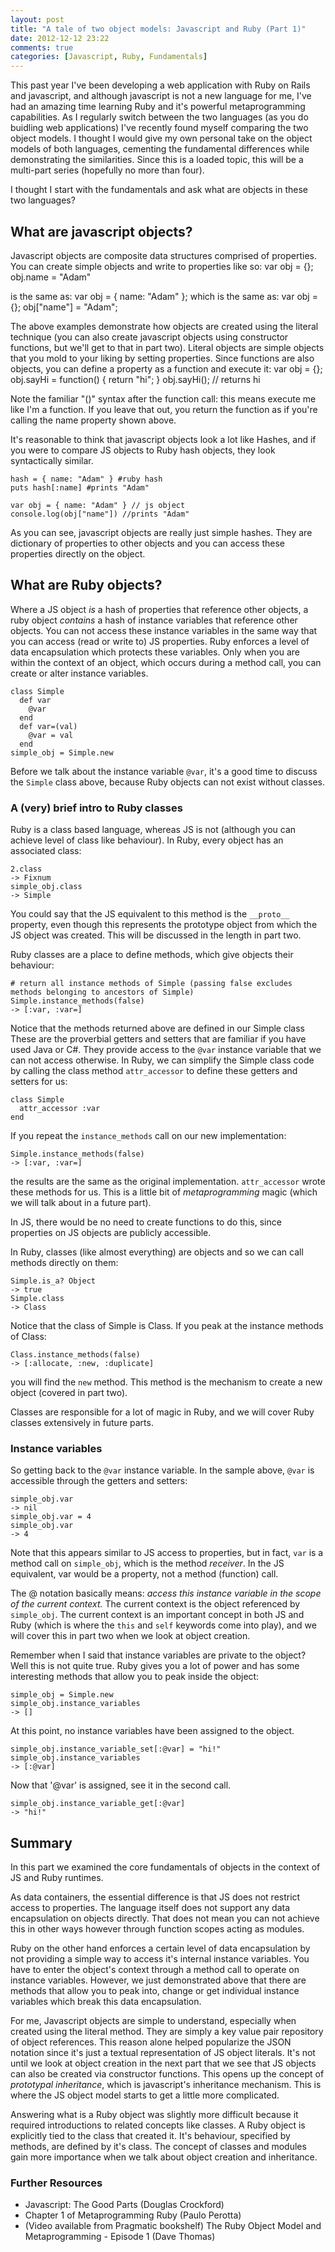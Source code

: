 ```yaml
---
layout: post
title: "A tale of two object models: Javascript and Ruby (Part 1)"
date: 2012-12-12 23:22
comments: true
categories: [Javascript, Ruby, Fundamentals]
---
```


This past year I've been developing a web application with Ruby on Rails and javascript, and although javascript
is not a new language for me, I've had an amazing time learning Ruby and it's powerful metaprogramming capabilities.
As I regularly switch between the two languages (as you do buidling web applications) I've recently found myself comparing the two
object models. I thought I would give my own personal take on the object models of
both languages, cementing the fundamental differences while demonstrating the similarities. Since this is a loaded topic, this will be a multi-part
series (hopefully no more than four).

I thought I start with the fundamentals and ask what are objects in these two languages?

## What are javascript objects?
Javascript objects are composite data structures comprised of properties.
You can create simple objects and write to properties like so:
    var obj = {};
    obj.name = "Adam"

is the same as:
    var obj = {
      name: "Adam"
    };
which is the same as:
    var obj = {};
    obj["name"] = "Adam";

The above examples demonstrate how objects are created using the literal technique (you can also create javascript objects using constructor functions, but we'll get to that in part two).
Literal objects are simple objects that you mold to your liking by setting properties. Since functions are also objects, you can define a property as a function
and execute it:
    var obj = {};
    obj.sayHi = function() {
      return "hi";
    }
    obj.sayHi(); // returns hi

Note the familiar "()" syntax after the function call: this means execute me like I'm a function. If you leave that out, you return the function
as if you're calling the name property shown above.

It's reasonable to think that javascript objects look a lot like Hashes, and if you were to compare JS objects to Ruby hash objects, they look syntactically similar.

    hash = { name: "Adam" } #ruby hash
    puts hash[:name] #prints "Adam"

    var obj = { name: "Adam" } // js object
    console.log(obj["name"]) //prints "Adam"

As you can see, javascript objects are really just simple hashes. They are dictionary of properties to other objects and you can access these properties directly on the object.

## What are Ruby objects?
Where a JS object *is* a hash of properties that reference other objects, a ruby object *contains* a hash of instance variables that reference other objects. You can not access these
instance variables in the same way that you can access (read or write to) JS properties. Ruby enforces a level of data encapsulation which protects these variables.
Only when you are within the context of an object, which occurs during a method call, you can create or alter instance variables.

    class Simple
      def var
        @var
      end
      def var=(val)
        @var = val
      end
    simple_obj = Simple.new

Before we talk about the instance variable `@var`, it's a good time to discuss the `Simple` class above, because Ruby objects can not exist without classes.

### A (very) brief intro to Ruby classes
Ruby is a class based language, whereas JS is not (although you can achieve level of class like behaviour). In Ruby, every object has an associated class:

    2.class
    -> Fixnum
    simple_obj.class
    -> Simple

You could say that the JS equivalent to this method is the `__proto__` property, even though this represents the prototype object from which the JS object was created.
This will be discussed in the length in part two.

Ruby classes are a place to define methods, which give objects their behaviour:

    # return all instance methods of Simple (passing false excludes methods belonging to ancestors of Simple)
    Simple.instance_methods(false)
    -> [:var, :var=]

Notice that the methods returned above are defined in our Simple class  These are the proverbial getters and setters that are familiar if you have used Java or C#. They provide
access to the `@var` instance variable that we can not access otherwise. In Ruby, we can simplify the Simple class code by calling the class method `attr_accessor` to define these 
getters and setters for us:

    class Simple
      attr_accessor :var
    end

If you repeat the `instance_methods` call on our new implementation:

    Simple.instance_methods(false)
    -> [:var, :var=]

the results are the same as the original implementation. `attr_accessor` wrote these methods for us. This is a little bit of *metaprogramming* magic (which we will talk about in a future part).

In JS, there would be no need to create functions to do this, since properties on JS objects are publicly accessible.

In Ruby, classes (like almost everything) are objects and so we can call methods directly on them:

    Simple.is_a? Object
    -> true
    Simple.class
    -> Class

Notice that the class of Simple is Class. If you peak at the instance methods of Class:

    Class.instance_methods(false)
    -> [:allocate, :new, :duplicate]

you will find the `new` method. This method is the mechanism to create a new object (covered in part two).

Classes are responsible for a lot of magic in Ruby, and we will cover Ruby classes extensively in future parts.

### Instance variables
So getting back to the `@var` instance variable. In the sample above, `@var` is accessible through the getters and setters:

    simple_obj.var
    -> nil
    simple_obj.var = 4
    simple_obj.var
    -> 4

Note that this appears similar to JS access to properties, but in fact, `var` is a method call on `simple_obj`, which is the method *receiver*. In the JS equivalent, var would be a property, not a method (function) call.

The @ notation basically means: *access this instance variable in the scope of the current context.*
The current context is the object referenced by `simple_obj`. The current context is an important concept in both JS and Ruby (which is where the `this` and `self` keywords come into play),
and we will cover this in part two when we look at object creation.

Remember when I said that instance variables are private to the object? Well this is not quite true. Ruby gives you a lot of power and has some interesting methods that allow you to peak inside the object:

    simple_obj = Simple.new
    simple_obj.instance_variables
    -> []

At this point, no instance variables have been assigned to the object.

    simple_obj.instance_variable_set[:@var] = "hi!"
    simple_obj.instance_variables
    -> [:@var]

Now that '@var' is assigned, see it in the second call.

    simple_obj.instance_variable_get[:@var]
    -> "hi!"

## Summary

In this part we examined the core fundamentals of objects in the context of JS and Ruby runtimes.

As data containers, the essential difference is that JS does not restrict access to properties. The language itself does not support any data encapsulation on objects directly. That does not mean you can
not achieve this in other ways however through function scopes acting as modules.

Ruby on the other hand enforces a certain level of data encapsulation by not providing a simple way to access it's internal instance variables. You have to enter the object's context through a method call
to operate on instance variables. However, we just demonstrated above that there are methods that allow you to peak into, change or get individual instance variables which break
this data encapsulation.

For me, Javascript objects are simple to understand, especially when created using the literal method. They are simply a key value pair repository of object references. This reason alone helped
popularize the JSON notation since it's just a textual representation of JS object literals. It's not until we look at object
creation in the next part that we see that JS objects can also be created via constructor functions. This opens up the concept of *prototypal inheritance*, which is javascript's inheritance mechanism. This is where the JS
object model starts to get a little more complicated.

Answering what is a Ruby object was slightly more difficult because it required introductions to related concepts like classes. A Ruby object is explicitly tied to the class that created it.
It's behaviour, specified by methods, are defined by it's class. The concept of classes and modules gain more importance when we talk about object creation and inheritance.

### Further Resources

* Javascript: The Good Parts (Douglas Crockford)
* Chapter 1 of Metaprogramming Ruby (Paulo Perotta)
* (Video available from Pragmatic bookshelf) The Ruby Object Model and Metaprogramming - Episode 1 (Dave Thomas)


